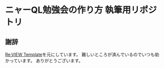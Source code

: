 # ニャーQL勉強会の作り方 執筆用リポジトリ

## 謝辞
[Re:VIEW Template](https://github.com/TechBooster/ReVIEW-Template)を元にしています。
難しいところが済んでいるのでいつも助かっています。
ありがとうございます。
